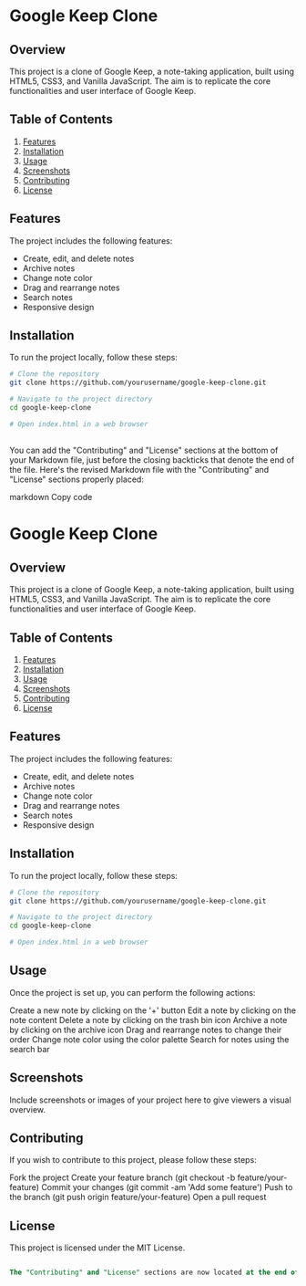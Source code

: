 # Google Keep Clone

## Overview

This project is a clone of Google Keep, a note-taking application, built using HTML5, CSS3, and Vanilla JavaScript. The aim is to replicate the core functionalities and user interface of Google Keep.

## Table of Contents

1. [Features](#features)
2. [Installation](#installation)
3. [Usage](#usage)
4. [Screenshots](#screenshots)
5. [Contributing](#contributing)
6. [License](#license)

## Features

The project includes the following features:

- Create, edit, and delete notes
- Archive notes
- Change note color
- Drag and rearrange notes
- Search notes
- Responsive design

## Installation

To run the project locally, follow these steps:

```bash
# Clone the repository
git clone https://github.com/yourusername/google-keep-clone.git

# Navigate to the project directory
cd google-keep-clone

# Open index.html in a web browser
```
## 
You can add the "Contributing" and "License" sections at the bottom of your Markdown file, just before the closing backticks that denote the end of the file. Here's the revised Markdown file with the "Contributing" and "License" sections properly placed:

markdown
Copy code
# Google Keep Clone

## Overview

This project is a clone of Google Keep, a note-taking application, built using HTML5, CSS3, and Vanilla JavaScript. The aim is to replicate the core functionalities and user interface of Google Keep.

## Table of Contents

1. [Features](#features)
2. [Installation](#installation)
3. [Usage](#usage)
4. [Screenshots](#screenshots)
5. [Contributing](#contributing)
6. [License](#license)

## Features

The project includes the following features:

- Create, edit, and delete notes
- Archive notes
- Change note color
- Drag and rearrange notes
- Search notes
- Responsive design

## Installation

To run the project locally, follow these steps:

```bash
# Clone the repository
git clone https://github.com/yourusername/google-keep-clone.git

# Navigate to the project directory
cd google-keep-clone

# Open index.html in a web browser
```

## Usage
Once the project is set up, you can perform the following actions:

Create a new note by clicking on the '+' button
Edit a note by clicking on the note content
Delete a note by clicking on the trash bin icon
Archive a note by clicking on the archive icon
Drag and rearrange notes to change their order
Change note color using the color palette
Search for notes using the search bar

## Screenshots
Include screenshots or images of your project here to give viewers a visual overview.

## Contributing
If you wish to contribute to this project, please follow these steps:

Fork the project
Create your feature branch (git checkout -b feature/your-feature)
Commit your changes (git commit -am 'Add some feature')
Push to the branch (git push origin feature/your-feature)
Open a pull request

## License
This project is licensed under the MIT License.
```sql

The "Contributing" and "License" sections are now located at the end of the Markdown file, just before the closing backticks. Feel free to adjust the content as needed!
```
